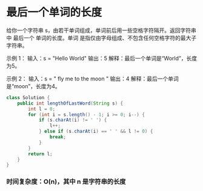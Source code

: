 # 最后一个单词的长度

给你一个字符串 s，由若干单词组成，单词前后用一些空格字符隔开。返回字符串中 最后一个 单词的长度。单词 是指仅由字母组成、不包含任何空格字符的最大子字符串。

示例 1：
输入：s = "Hello World"
输出：5
解释：最后一个单词是“World”，长度为5。

示例 2：
输入：s = "   fly me   to   the moon  "
输出：4
解释：最后一个单词是“moon”，长度为4。


```java
class Solution {
    public int lengthOfLastWord(String s) {
        int l = 0;
        for (int i = s.length() - 1; i >= 0; i--) {
            if (s.charAt(i) != ' ') {
                l++;
            } else if (s.charAt(i) == ' ' && l != 0) {
                break;
            }
        }
        return l;
    }
}
```
### 时间复杂度：O(n)，其中 n 是字符串的长度